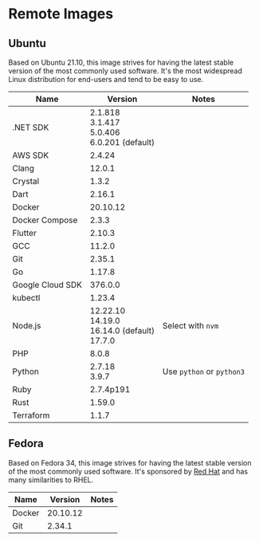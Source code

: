 # Remote Images

## Ubuntu

Based on Ubuntu 21.10, this image strives for having the latest stable version of the most commonly used software. It's the most widespread Linux distribution for end-users and tend to be easy to use.

<!-- BEGIN GENERATED SECTION: ubuntu -->

| Name | Version | Notes |
| ---- | ------- | ----- |
| .NET SDK | 2.1.818<br>3.1.417<br>5.0.406<br>6.0.201 (default) |
| AWS SDK | 2.4.24 |
| Clang | 12.0.1 |
| Crystal | 1.3.2 |
| Dart | 2.16.1 |
| Docker | 20.10.12 |
| Docker Compose | 2.3.3 |
| Flutter | 2.10.3 |
| GCC | 11.2.0 |
| Git | 2.35.1 |
| Go | 1.17.8 |
| Google Cloud SDK | 376.0.0 |
| kubectl | 1.23.4 |
| Node.js | 12.22.10<br>14.19.0<br>16.14.0 (default)<br>17.7.0 | Select with `nvm` |
| PHP | 8.0.8 |
| Python | 2.7.18<br>3.9.7 | Use `python` or `python3` |
| Ruby | 2.7.4p191 |
| Rust | 1.59.0 |
| Terraform | 1.1.7 |

<!-- END GENERATED SECTION: ubuntu -->

## Fedora

Based on Fedora 34, this image strives for having the latest stable version of the most commonly used software. It's sponsored by [Red Hat](https://www.redhat.com/) and has many similarities to RHEL.

<!-- BEGIN GENERATED SECTION: fedora -->

| Name | Version | Notes |
| ---- | ------- | ----- |
| Docker | 20.10.12 |
| Git | 2.34.1 |

<!-- END GENERATED SECTION: fedora -->
